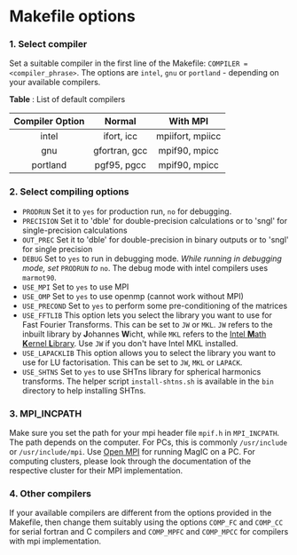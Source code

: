 # Makefile options

### 1. Select compiler

Set a suitable compiler in the first line of the Makefile: `COMPILER = <compiler_phrase>`. The options are `intel`, `gnu` or `portland` - depending on your available compilers.

**Table** : List of default compilers
 
| Compiler Option |    Normal     |     With MPI     |
|:---------------:|:-------------:|:----------------:|
|      intel      |   ifort, icc  | mpiifort, mpiicc |
|       gnu       | gfortran, gcc |   mpif90, mpicc  |
|     portland    |  pgf95, pgcc  |   mpif90, mpicc  |

### 2. Select compiling options

* `PRODRUN` Set it to `yes` for production run, `no` for debugging.
* `PRECISION` Set it to 'dble' for double-precision calculations or to 'sngl' for single-precision calculations
* `OUT_PREC` Set it to 'dble' for double-precision in binary outputs or to 'sngl' for single precision
* `DEBUG`   Set to `yes` to run in debugging mode. *While running in debugging mode, set* `PRODRUN` *to* `no`. The debug mode with intel compilers uses `marmot90`. 
* `USE_MPI` Set to `yes` to use MPI
* `USE_OMP`  Set to `yes` to use openmp (cannot work without MPI)
* `USE_PRECOND` Set to `yes` to perform some pre-conditioning  of the matrices
* `USE_FFTLIB` This option lets you select the library you want to use for Fast Fourier Transforms. This can be set to `JW` or `MKL`. `JW` refers to the inbuilt library by **J**ohannes **W**icht, while `MKL` refers to the [Intel **M**ath **K**ernel **L**ibrary](https://software.intel.com/en-us/intel-mkl). Use `JW` if you don't have Intel MKL installed.
* `USE_LAPACKLIB` This option allows you to select the library you want to use for LU factorisation. This can be set to `JW`, `MKL` or `LAPACK`.
* `USE_SHTNS` Set to `yes` to use SHTns library for spherical harmonics transforms. The helper script `install-shtns.sh` is available in the `bin` directory to help installing SHTns.

### 3. MPI_INCPATH

Make sure you set the path for your mpi header file `mpif.h` in `MPI_INCPATH`. The path depends on the computer. For PCs, this is commonly `/usr/include` or `/usr/include/mpi`. Use [Open MPI](http://www.open-mpi.de/) for running MagIC on a PC. For computing clusters, please look through the documentation of the respective cluster for their MPI implementation.

### 4. Other compilers

If your available compilers are different from the options provided in the Makefile, then change them suitably using the options `COMP_FC` and `COMP_CC` for serial fortran and C compilers and `COMP_MPFC` and `COMP_MPCC` for compilers with mpi implementation.
